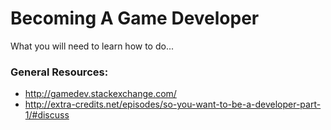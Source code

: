 # Becoming A Game Developer
What you will need to learn how to do...

### General Resources:

* http://gamedev.stackexchange.com/
* http://extra-credits.net/episodes/so-you-want-to-be-a-developer-part-1/#discuss
